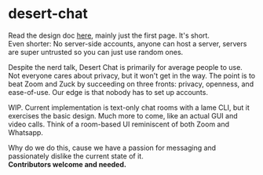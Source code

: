 # desert-chat
Read the design doc [here](https://docs.google.com/document/d/1BORD3gDLjhp_MjSfiBAAVqthWbmlx__7iy-Il8MSCx0/edit?usp=sharing), mainly just the first page. It's short. \
Even shorter: No server-side accounts, anyone can host a server, servers are super untrusted so you can just use random ones.

Despite the nerd talk, Desert Chat is primarily for average people to use. Not everyone cares about privacy, but it won't get in the way. The point is to beat Zoom and Zuck by succeeding on three fronts: privacy, openness, and ease-of-use. Our edge is that nobody has to set up accounts.

WIP. Current implementation is text-only chat rooms with a lame CLI, but it exercises the basic design. Much more to come, like an actual GUI and video calls. Think of a room-based UI reminiscent of both Zoom and Whatsapp.

Why do we do this, cause we have a passion for messaging and passionately dislike the current state of it. \
**Contributors welcome and needed.**
